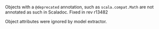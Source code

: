 Objects with a `@deprecated` annotation, such as `scala.compat.Math` are not annotated as such in Scaladoc.
Fixed in rev r13482

Object attributes were ignored by model extractor.
